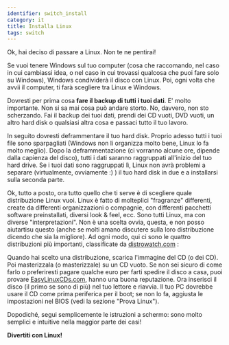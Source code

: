 ```yaml
---
identifier: switch_install
category: it
title: Installa Linux
tags: switch
---
```


Ok, hai deciso di passare a Linux. Non te ne pentirai!

Se vuoi tenere Windows sul tuo computer (cosa che raccomando, nel caso 
in cui cambiassi idea, o nel caso in cui trovassi qualcosa che puoi fare 
solo su Windows), Windows condividerà il disco con Linux. Poi, ogni volta 
che avvii il computer, ti farà scegliere tra Linux e Windows.

Dovresti per prima cosa <b>fare il backup di tutti i tuoi dati</b>. 
E' molto importante. Non si sa mai cosa può andare storto. No, davvero, 
non sto scherzando. Fai il backup dei tuoi dati, prendi dei CD vuoti, 
DVD vuoti, un altro hard disk o qualsiasi altra cosa e passaci tutto il 
tuo lavoro.

In seguito dovresti deframmentare il tuo hard disk. Proprio adesso 
tutti i tuoi file sono sparpagliati (Windows non li organizza molto bene, 
Linux lo fa molto meglio). Dopo la deframmentazione (ci vorranno alcune ore, 
dipende dalla capienza del disco), tutti i dati saranno raggruppati all'inizio 
del tuo hard drive. Se i tuoi dati sono raggruppati lì, Linux non avrà 
problemi a separare (virtualmente, ovviamente :) ) il tuo hard disk in 
due e a installarsi sulla seconda parte.

Ok, tutto a posto, ora tutto quello che ti serve è di scegliere 
quale distribuzione Linux vuoi. Linux è fatto di molteplici "fragranze" 
differenti, create da differenti organizzazioni o compagnie, con differenti 
pacchetti software preinstallati, diversi look & feel, ecc. Sono tutti 
Linux, ma con diverse "interpretazioni". Non è una scelta ovvia, questa, e 
non posso aiutartisu questo (anche se molti amano discutere sulla loro 
distribuzione dicendo che sia la migliore). Ad ogni modo, qui ci sono 
le quattro distribuzioni più importanti, classificate da <a href="http://www.distrowatch.com">distrowatch.com</a> :

<? make_distros_table() ?>

Quando hai scelto una distribuzione, scarica l'immagine del CD (o dei CD). Poi masterizzala (o masterizzale) su un CD vuoto. Se non sei sicuro di come farlo o preferiresti pagare qualche euro per farti spedire il disco a casa, puoi provare <a href="http://www.easylinuxcds.com">EasyLinuxCDs.com</a>, hanno una buona reputazione. Ora inserisci il disco (il primo se sono di 
più) nel tuo lettore e riavvia. Il tuo PC dovrebbe usare il CD come prima 
periferica per il boot; se non lo fa, aggiusta le impostazioni nel BIOS (vedi 
la sezione "Prova Linux").

Dopodiché, segui semplicemente le istruzioni a schermo: sono molto semplici 
e intuitive nella maggior parte dei casi!

<b>Divertiti con Linux!</b>


